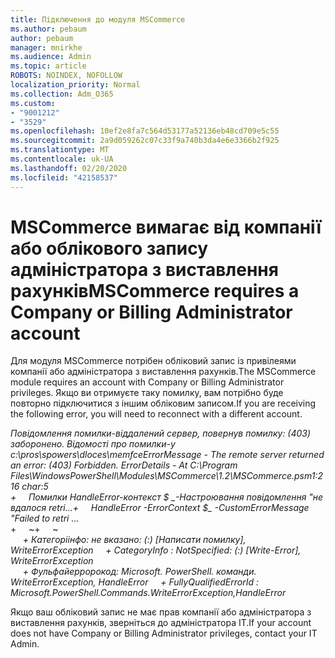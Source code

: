 ```yaml
---
title: Підключення до модуля MSCommerce
ms.author: pebaum
author: pebaum
manager: mnirkhe
ms.audience: Admin
ms.topic: article
ROBOTS: NOINDEX, NOFOLLOW
localization_priority: Normal
ms.collection: Adm_O365
ms.custom:
- "9001212"
- "3529"
ms.openlocfilehash: 10ef2e8fa7c564d53177a52136eb48cd709e5c55
ms.sourcegitcommit: 2a9d059262c07c33f9a740b3da4e6e3366b2f925
ms.translationtype: MT
ms.contentlocale: uk-UA
ms.lasthandoff: 02/20/2020
ms.locfileid: "42158537"
---
```

# <a name="mscommerce-requires-a-company-or-billing-administrator-account"></a><span data-ttu-id="379b8-102">MSCommerce вимагає від компанії або облікового запису адміністратора з виставлення рахунків</span><span class="sxs-lookup"><span data-stu-id="379b8-102">MSCommerce requires a Company or Billing Administrator account</span></span>

<span data-ttu-id="379b8-103">Для модуля MSCommerce потрібен обліковий запис із привілеями компанії або адміністратора з виставлення рахунків.</span><span class="sxs-lookup"><span data-stu-id="379b8-103">The MSCommerce module requires an account with Company or Billing Administrator privileges.</span></span> <span data-ttu-id="379b8-104">Якщо ви отримуєте таку помилку, вам потрібно буде повторно підключитися з іншим обліковим записом.</span><span class="sxs-lookup"><span data-stu-id="379b8-104">If you are receiving the following error, you will need to reconnect with a different account.</span></span>

<span data-ttu-id="379b8-105">*Повідомлення помилки-віддалений сервер, повернув помилку: (403) заборонено. Відомості про помилки-у c:\pros\spowers\dloces\memfce*</span><span class="sxs-lookup"><span data-stu-id="379b8-105">*ErrorMessage - The remote server returned an error: (403) Forbidden. ErrorDetails - At C:\Program Files\WindowsPowerShell\Modules\MSCommerce\1.2\MSCommerce.psm1:216 char:5*</span></span><br>
<span data-ttu-id="379b8-106">*+&nbsp;&nbsp;&nbsp;&nbsp;&nbsp;Помилки HandleError-контекст $ _-Настроювання повідомлення "не вдалося retri...*</span><span class="sxs-lookup"><span data-stu-id="379b8-106">*+&nbsp;&nbsp;&nbsp;&nbsp;&nbsp;HandleError -ErrorContext $_ -CustomErrorMessage "Failed to retri ...*</span></span><br>
<span data-ttu-id="379b8-107">\+&nbsp;&nbsp;&nbsp;&nbsp;&nbsp;~~~~~~~~~~~~~~~~~~~~~~~~~~~~~~~~~~~~~~~~~~~~~~~~~~~~~~~~~~~~~~~~~</span><span class="sxs-lookup"><span data-stu-id="379b8-107">\+&nbsp;&nbsp;&nbsp;&nbsp;&nbsp;~~~~~~~~~~~~~~~~~~~~~~~~~~~~~~~~~~~~~~~~~~~~~~~~~~~~~~~~~~~~~~~~~</span></span><br>
<span data-ttu-id="379b8-108">&nbsp;&nbsp;&nbsp;&nbsp;&nbsp;*+ Категоріінфо: не вказано: (:) [Написати помилку], WriteErrorException*</span><span class="sxs-lookup"><span data-stu-id="379b8-108">&nbsp;&nbsp;&nbsp;&nbsp;&nbsp;*+ CategoryInfo          : NotSpecified: (:) [Write-Error], WriteErrorException*</span></span><br>
<span data-ttu-id="379b8-109">&nbsp;&nbsp;&nbsp;&nbsp;&nbsp;*+ Фульфайерророкод: Microsoft. PowerShell. команди. WriteErrorException, HandleError*</span><span class="sxs-lookup"><span data-stu-id="379b8-109">&nbsp;&nbsp;&nbsp;&nbsp;&nbsp;*+ FullyQualifiedErrorId : Microsoft.PowerShell.Commands.WriteErrorException,HandleError*</span></span>

<span data-ttu-id="379b8-110">Якщо ваш обліковий запис не має прав компанії або адміністратора з виставлення рахунків, зверніться до адміністратора ІТ.</span><span class="sxs-lookup"><span data-stu-id="379b8-110">If your account does not have Company or Billing Administrator privileges, contact your IT Admin.</span></span>
